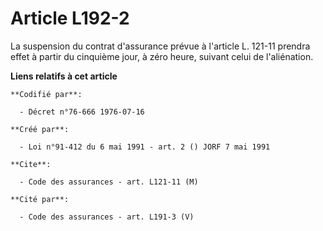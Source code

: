 # Article L192-2

La suspension du contrat d'assurance prévue à l'article L. 121-11 prendra effet à partir du cinquième jour, à zéro heure,
suivant celui de l'aliénation.

**Liens relatifs à cet article**

	**Codifié par**:

	  - Décret n°76-666 1976-07-16

	**Créé par**:

	  - Loi n°91-412 du 6 mai 1991 - art. 2 () JORF 7 mai 1991

	**Cite**:

	  - Code des assurances - art. L121-11 (M)

	**Cité par**:

	  - Code des assurances - art. L191-3 (V)
